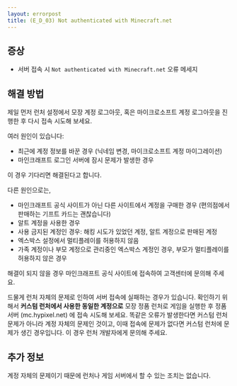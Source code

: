 ```yaml
---
layout: errorpost
title: (E_D_03) Not authenticated with Minecraft.net
---
```


## 증상

- 서버 접속 시 `Not authenticated with Minecraft.net` 오류 메세지

## 해결 방법

제일 먼저 런처 설정에서 모장 계정 로그아웃, 혹은 마이크로소프트 계정 로그아웃을 진행한 후 다시 접속 시도해 보세요. 

여러 원인이 있습니다: 

- 최근에 계정 정보를 바꾼 경우 (닉네임 변경, 마이크로소프트 계정 마이그레이션)
- 마인크래프트 로그인 서버에 잠시 문제가 발생한 경우

이 경우 기다리면 해결된다고 합니다.  

다른 원인으로는, 

- 마인크래프트 공식 사이트가 아닌 다른 사이트에서 계정을 구매한 경우 (편의점에서 판매하는 기프트 카드는 괜찮습니다)
- 알트 계정을 사용한 경우
- 사용 금지된 계정인 경우: 해킹 시도가 있었던 계정, 알트 계정으로 판매된 계정
- 엑스박스 설정에서 멀티플레이를 허용하지 않음
- 가족 계정이나 부모 계정으로 관리중인 엑스박스 계정인 경우, 부모가 멀티플레이를 허용하지 않은 경우

해결이 되지 않을 경우 마인크래프트 공식 사이트에 접속하여 고객센터에 문의해 주세요. 

드물게 런처 자체의 문제로 인하여 서버 접속에 실패하는 경우가 있습니다. 확인하기 위해서 **커스텀 런처에서 사용한 동일한 계정으로** 모장 정품 런처로 게임을 실행한 후 정품 서버 (mc.hypixel.net) 에 접속 시도해 보세요. 똑같은 오류가 발생한다면 커스텀 런처 문제가 아니라 계정 자체의 문제인 것이고, 이때 접속에 문제가 없다면 커스텀 런처에 문제가 생긴 경우입니다. 이 경우 런처 개발자에게 문의해 주세요. 

## 추가 정보

계정 자체의 문제이기 때문에 런처나 게임 서버에서 할 수 있는 조치는 없습니다. 